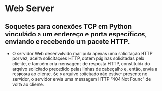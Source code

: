 # Web Server
## Soquetes para conexões TCP em Python vinculádo a um endereço e porta específicos, enviando e recebendo um pacote HTTP.
* O servidor Web desenvolvido manipula apenas uma
solicitação HTTP por vez, aceita solicitações
HTTP, obtem páginas solicitadas pelo cliente, e também cria
mensagens de resposta HTTP, constituída do arquivo solicitado
precedido pelas linhas de cabeçalho e, então, envia a resposta ao
cliente. Se o arquivo solicitado não estiver presente no servidor, o
servidor envia uma mensagem HTTP “404 Not Found” de
volta ao cliente.
